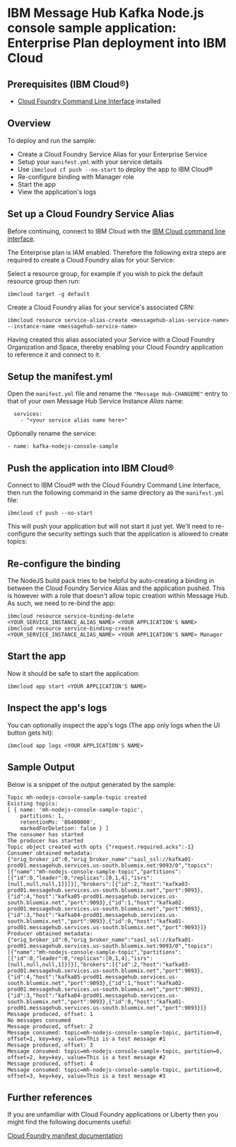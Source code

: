 # IBM Message Hub Kafka Node.js console sample application: Enterprise Plan deployment into IBM Cloud

## Prerequisites (IBM Cloud®)
* [Cloud Foundry Command Line Interface](https://github.com/cloudfoundry/cli/releases) installed

## Overview
To deploy and run the sample:
* Create a Cloud Foundry Service Alias for your Enterprise Service
* Setup your `manifest.yml` with your service details
* Use `ibmcloud cf push --no-start` to deploy the app to IBM Cloud®
* Re-configure binding with Manager role
* Start the app
* View the application's logs

## Set up a Cloud Foundry Service Alias
Before continuing, connect to IBM Cloud with the [IBM Cloud command line interface](https://console.bluemix.net/docs/cli/reference/bluemix_cli/get_started.html#getting-started).

The Enterprise plan is IAM enabled. Therefore the following extra steps are required to create a Cloud Foundry alias for your Service:

Select a resource group, for example if you wish to pick the default resource group then run:

```shell
ibmcloud target -g default
```

Create a Cloud Foundry alias for your service's associated CRN:
```shell
ibmcloud resource service-alias-create <messagehub-alias-service-name> --instance-name <messagehub-service-name>
```

Having created this alias associated your Service with a Cloud Foundry Organization and Space, thereby enabling your Cloud Foundry application to reference it and connect to it.


## Setup the manifest.yml
Open the `manifest.yml` file and rename the `"Message Hub-CHANGEME"` entry to that of your own Message Hub Service Instance *Alias* name:

```
  services:
    - "<your service alias name here>"
```

Optionally rename the service:

```
- name: kafka-nodejs-console-sample
```

## Push the application into IBM Cloud®
Connect to IBM Cloud® with the Cloud Foundry Command Line Interface, then run the following command in the same directory as the `manifest.yml` file:
```shell
ibmcloud cf push --no-start
```

This will push your application but will not start it just yet. We'll need to re-configure the security settings such that the application is allowed to create topics:

## Re-configure the binding
The NodeJS build pack tries to be helpful by auto-creating a binding in between the Cloud Foundry Service Alias and the application pushed. This is however with a role that doesn't allow topic creation within Message Hub. As such, we need to re-bind the app:

```
ibmcloud resource service-binding-delete <YOUR_SERVICE_INSTANCE_ALIAS_NAME> <YOUR APPLICATION'S NAME>
ibmcloud resource service-binding-create <YOUR_SERVICE_INSTANCE_ALIAS_NAME> <YOUR APPLICATION'S NAME> Manager
```

## Start the app
Now it should be safe to start the application:
```
ibmcloud app start <YOUR APPLICATION'S NAME>
```

## Inspect the app's logs
You can optionally inspect the app's logs (The app only logs when the UI button gets hit):
```
ibmcloud app logs <YOUR APPLICATION'S NAME>
```

## Sample Output
Below is a snippet of the output generated by the sample:

```
Topic mh-nodejs-console-sample-topic created
Existing topics:
[ { name: 'mh-nodejs-console-sample-topic',
    partitions: 1,
    retentionMs: '86400000',
    markedForDeletion: false } ]
The consumer has started
The producer has started
Topic object created with opts {"request.required.acks":-1}
Consumer obtained metadata: {"orig_broker_id":0,"orig_broker_name":"sasl_ssl://kafka01-prod01.messagehub.services.us-south.bluemix.net:9093/0","topics":[{"name":"mh-nodejs-console-sample-topic","partitions":[{"id":0,"leader":0,"replicas":[0,1,4],"isrs":[null,null,null,1]}]}],"brokers":[{"id":2,"host":"kafka03-prod01.messagehub.services.us-south.bluemix.net","port":9093},{"id":4,"host":"kafka05-prod01.messagehub.services.us-south.bluemix.net","port":9093},{"id":1,"host":"kafka02-prod01.messagehub.services.us-south.bluemix.net","port":9093},{"id":3,"host":"kafka04-prod01.messagehub.services.us-south.bluemix.net","port":9093},{"id":0,"host":"kafka01-prod01.messagehub.services.us-south.bluemix.net","port":9093}]}
Producer obtained metadata: {"orig_broker_id":0,"orig_broker_name":"sasl_ssl://kafka01-prod01.messagehub.services.us-south.bluemix.net:9093/0","topics":[{"name":"mh-nodejs-console-sample-topic","partitions":[{"id":0,"leader":0,"replicas":[0,1,4],"isrs":[null,null,null,1]}]}],"brokers":[{"id":2,"host":"kafka03-prod01.messagehub.services.us-south.bluemix.net","port":9093},{"id":4,"host":"kafka05-prod01.messagehub.services.us-south.bluemix.net","port":9093},{"id":1,"host":"kafka02-prod01.messagehub.services.us-south.bluemix.net","port":9093},{"id":3,"host":"kafka04-prod01.messagehub.services.us-south.bluemix.net","port":9093},{"id":0,"host":"kafka01-prod01.messagehub.services.us-south.bluemix.net","port":9093}]}
Message produced, offset: 1
No messages consumed
Message produced, offset: 2
Message consumed: topic=mh-nodejs-console-sample-topic, partition=0, offset=1, key=key, value=This is a test message #1
Message produced, offset: 3
Message consumed: topic=mh-nodejs-console-sample-topic, partition=0, offset=2, key=key, value=This is a test message #2
Message produced, offset: 4
Message consumed: topic=mh-nodejs-console-sample-topic, partition=0, offset=3, key=key, value=This is a test message #3
```

## Further references

If you are unfamiliar with Cloud Foundry applications or Liberty then you might find the following documents useful:

[Cloud Foundry manifest documentation](http://docs.cloudfoundry.org/devguide/deploy-apps/manifest.html)
